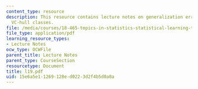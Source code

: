 ```yaml
---
content_type: resource
description: This resource contains lecture notes on generalization error bound for
  VC-hull classes.
file: /media/courses/18-465-topics-in-statistics-statistical-learning-theory-spring-2007/15e6a5e11269128ed0223d2f4b5d0a0a_l19.pdf
file_type: application/pdf
learning_resource_types:
- Lecture Notes
ocw_type: OCWFile
parent_title: Lecture Notes
parent_type: CourseSection
resourcetype: Document
title: l19.pdf
uid: 15e6a5e1-1269-128e-d022-3d2f4b5d0a0a
---
```

